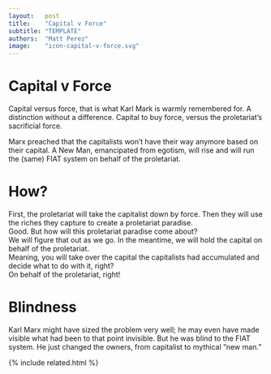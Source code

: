 ```yaml
---
layout:   post
title:    "Capital v Force"
subtitle: "TEMPLATE"
authors:  "Matt Perez"
image:    "icon-capital-v-force.svg"
---
```


<div style="display:none;">
 <p></p>
</div>

<h1>Capital v Force</h1>
 <p>Capital versus force, that is what Karl Mark is warmly remembered for. A distinction without a difference. Capital to buy force, versus the proletariat’s sacrificial force.</p>
 <p>Marx preached that the capitalists won’t have their way anymore based on their capital. A New Man, emancipated from egotism, will rise and will run the (same) <span class="_paradigm">FIAT<span> system on behalf of the proletariat.</p>

<h1>How?</h1>
 <div class="_speakera">First, the proletariat will take the capitalist down by force. Then they will use the riches they capture to create a proletariat paradise.</div>
 <div class="_speakerb">Good. But how will this proletariat paradise come about?</div>
 <div class="_speakera">We will figure that out as we go. In the meantime, we will hold the capital on behalf of the proletariat.</div>
 <div class="_speakerb">Meaning, you will take over the capital the capitalists had accumulated and decide what to do with it, right?</div>
 <div class="_speakera">On behalf of the proletariat, right!</div>
 
<h1>Blindness</h1>
 <p>Karl Marx might have sized the problem very well; he may even have made visible what had been to that point invisible. But he was blind to the FIAT system. He just changed the owners, from capitalist to mythical &rdquo;new man.&rdquo;</p>

{% include related.html %}